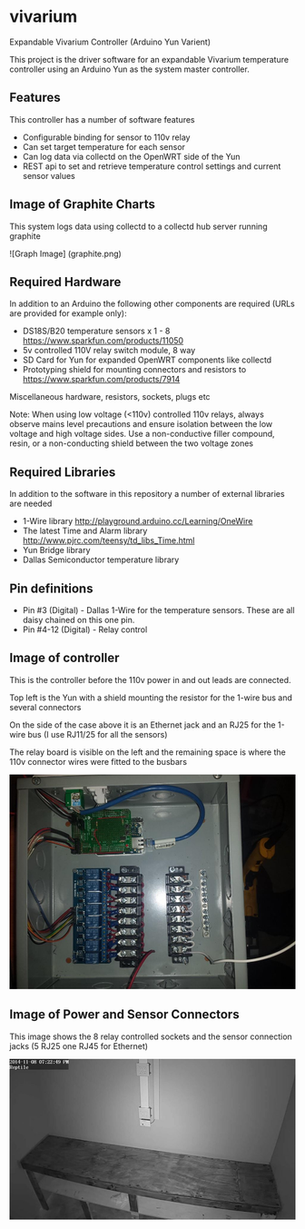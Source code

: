 vivarium
========

Expandable Vivarium Controller (Arduino Yun Varient)

This project is the driver software for an expandable Vivarium temperature controller using an Arduino Yun as the 
system master controller.

Features
--------

This controller has a number of software features
* Configurable binding for sensor to 110v relay
* Can set target temperature for each sensor
* Can log data via collectd on the OpenWRT side of the Yun
* REST api to set and retrieve temperature control settings and current sensor values

Image of Graphite Charts
------------------------
This system logs data using collectd to a collectd hub server running graphite

![Graph Image] (graphite.png)

Required Hardware
-----------------

In addition to an Arduino the following other components are required (URLs are provided for example only):
* DS18S/B20 temperature sensors x 1 - 8
  https://www.sparkfun.com/products/11050 
* 5v controlled 110V relay switch module, 8 way
* SD Card for Yun for expanded OpenWRT components like collectd
* Prototyping shield for mounting connectors and resistors to
  https://www.sparkfun.com/products/7914

Miscellaneous hardware, resistors, sockets, plugs etc

Note: When using low voltage (<110v) controlled 110v relays, always observe mains level precautions and ensure
isolation between the low voltage and high voltage sides. Use a non-conductive filler compound, resin, or a non-conducting shield between the two voltage zones

Required Libraries
------------------
In addition to the software in this repository a number of external libraries are needed

* 1-Wire library
  http://playground.arduino.cc/Learning/OneWire
* The latest Time and Alarm library 
  http://www.pjrc.com/teensy/td_libs_Time.html
* Yun Bridge library
* Dallas Semiconductor temperature library

Pin definitions
---------------

* Pin #3 (Digital) - Dallas 1-Wire for the temperature sensors. These are all daisy chained on this one pin.
* Pin #4-12 (Digital) - Relay control

Image of controller
-------------------
This is the controller before the 110v power in and out leads are connected. 

Top left is the Yun with a shield mounting the resistor for the 1-wire bus and several connectors

On the side of the case above it is an Ethernet jack and an RJ25 for the 1-wire bus (I use RJ11/25 for all the sensors)

The relay board is visible on the left and the remaining space is where the 110v connector wires were fitted to the busbars

![Controller Image](controller.jpg)

Image of Power and Sensor Connectors
------------------------------------
This image shows the 8 relay controlled sockets and the sensor connection jacks (5 RJ25 one RJ45 for Ethernet)

![Connector Image](vivarium_connectors.jpg)
